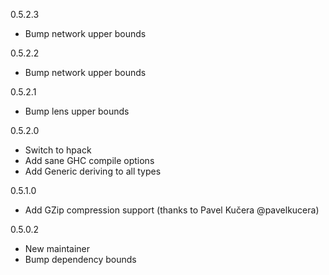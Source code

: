 0.5.2.3

* Bump network upper bounds

0.5.2.2

* Bump network upper bounds

0.5.2.1

* Bump lens upper bounds

0.5.2.0

* Switch to hpack
* Add sane GHC compile options
* Add Generic deriving to all types

0.5.1.0

* Add GZip compression support (thanks to Pavel Kučera @pavelkucera)

0.5.0.2

* New maintainer
* Bump dependency bounds
